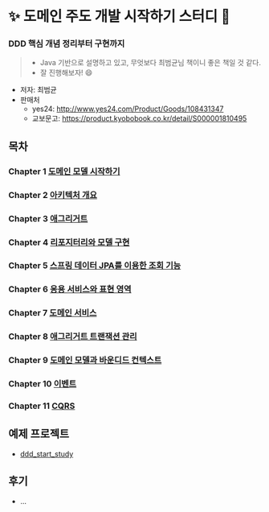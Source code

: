# ✨ 도메인 주도 개발 시작하기 스터디 👺 

### DDD 핵심 개념 정리부터 구현까지

> * Java 기반으로 설명하고 있고, 무엇보다 최범균님 책이니 좋은 책일 것 같다. 
> * 잘 진행해보자! 😄

* 저자: 최범균
* 판매처
  * yes24: http://www.yes24.com/Product/Goods/108431347
  * 교보문고: https://product.kyobobook.co.kr/detail/S000001810495



## 목차

### Chapter 1 [도메인 모델 시작하기](chap01)

### Chapter 2 [아키텍처 개요](chap02)

### Chapter 3 [애그리거트](chap03)

### Chapter 4 [리포지터리와 모델 구현](chap04)

### Chapter 5 [스프링 데이터 JPA를 이용한 조회 기능](chap05)

### Chapter 6 [응용 서비스와 표현 영역](chap06)

### Chapter 7 [도메인 서비스](chap07)

### Chapter 8 [애그리거트 트랜잭션 관리](chap08)

### Chapter 9 [도메인 모델과 바운디드 컨텍스트](chap09)

### Chapter 10 [이벤트](chap10)

### Chapter 11 [CQRS](chap11)



## 예제 프로젝트

* [ddd_start_study](ddd_start_study)

  

## 후기

* ...
